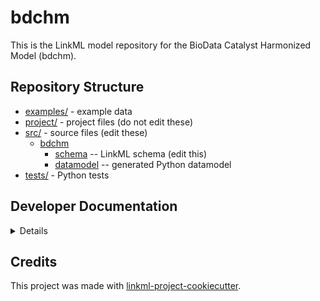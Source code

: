# bdchm

This is the LinkML model repository for the BioData Catalyst Harmonized Model (bdchm).

## Repository Structure

* [examples/](examples/) - example data
* [project/](project/) - project files (do not edit these)
* [src/](src/) - source files (edit these)
  * [bdchm](src/bdchm)
    * [schema](src/bdchm/schema) -- LinkML schema
      (edit this)
    * [datamodel](src/bdchm/datamodel) -- generated
      Python datamodel
* [tests/](tests/) - Python tests

## Developer Documentation

<details>
Use the `make` command to generate project artefacts:

* `make all`: make everything
* `make deploy`: deploys site
</details>

## Credits

This project was made with
[linkml-project-cookiecutter](https://github.com/linkml/linkml-project-cookiecutter).
